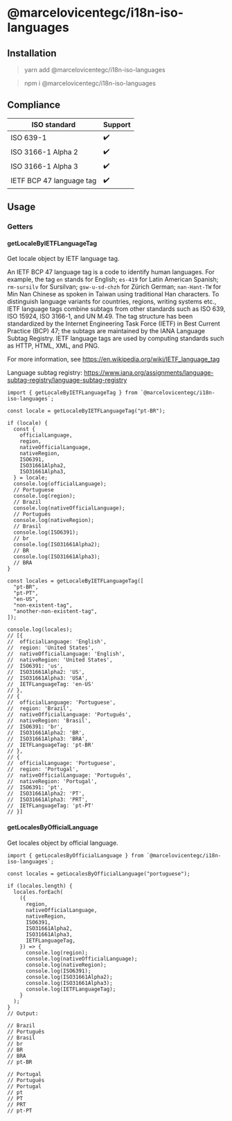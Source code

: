 # @marcelovicentegc/i18n-iso-languages

## Installation

> yarn add @marcelovicentegc/i18n-iso-languages

> npm i @marcelovicentegc/i18n-iso-languages

## Compliance

| ISO standard             | Support |
| ------------------------ | ------- |
| ISO 639-1                | ✔️      |
| ISO 3166-1 Alpha 2       | ✔️      |
| ISO 3166-1 Alpha 3       | ✔️      |
| IETF BCP 47 language tag | ✔️      |

## Usage

### Getters

#### getLocaleByIETFLanguageTag

Get locale object by IETF language tag.

An IETF BCP 47 language tag is a code to identify human languages.
For example, the tag `en` stands for English; `es-419` for Latin American Spanish;
`rm-sursilv` for Sursilvan; `gsw-u-sd-chzh` for Zürich German; `nan-Hant-TW` for Min Nan Chinese as spoken in Taiwan using traditional Han characters.
To distinguish language variants for countries, regions, writing systems etc., IETF language tags combine subtags from other standards such as ISO 639, ISO 15924, ISO 3166-1, and UN M.49.
The tag structure has been standardized by the Internet Engineering Task Force (IETF) in Best Current Practice (BCP) 47; the subtags are maintained by the IANA Language Subtag Registry.
IETF language tags are used by computing standards such as HTTP, HTML, XML, and PNG.

For more information, see https://en.wikipedia.org/wiki/IETF_language_tag

Language subtag registry: https://www.iana.org/assignments/language-subtag-registry/language-subtag-registry

```tsx
import { getLocaleByIETFLanguageTag } from `@marcelovicentegc/i18n-iso-languages`;

const locale = getLocaleByIETFLanguageTag("pt-BR");

if (locale) {
  const {
    officialLanguage,
    region,
    nativeOfficialLanguage,
    nativeRegion,
    ISO6391,
    ISO31661Alpha2,
    ISO31661Alpha3,
  } = locale;
  console.log(officialLanguage);
  // Portuguese
  console.log(region);
  // Brazil
  console.log(nativeOfficialLanguage);
  // Português
  console.log(nativeRegion);
  // Brasil
  console.log(ISO6391);
  // br
  console.log(ISO31661Alpha2);
  // BR
  console.log(ISO31661Alpha3);
  // BRA
}

const locales = getLocaleByIETFLanguageTag([
  "pt-BR",
  "pt-PT",
  "en-US",
  "non-existent-tag",
  "another-non-existent-tag",
]);

console.log(locales);
// [{
//  officialLanguage: 'English',
//  region: 'United States',
//  nativeOfficialLanguage: 'English',
//  nativeRegion: 'United States',
//  ISO6391: 'us',
//  ISO31661Alpha2: 'US',
//  ISO31661Alpha3: 'USA',
//  IETFLanguageTag: 'en-US'
// },
// {
//  officialLanguage: 'Portuguese',
//  region: 'Brazil',
//  nativeOfficialLanguage: 'Português',
//  nativeRegion: 'Brasil',
//  ISO6391: 'br',
//  ISO31661Alpha2: 'BR',
//  ISO31661Alpha3: 'BRA',
//  IETFLanguageTag: 'pt-BR'
// },
// {
//  officialLanguage: 'Portuguese',
//  region: 'Portugal',
//  nativeOfficialLanguage: 'Português',
//  nativeRegion: 'Portugal',
//  ISO6391: 'pt',
//  ISO31661Alpha2: 'PT',
//  ISO31661Alpha3: 'PRT',
//  IETFLanguageTag: 'pt-PT'
// }]
```

#### getLocalesByOfficialLanguage

Get locales object by official language.

```tsx
import { getLocalesByOfficialLanguage } from `@marcelovicentegc/i18n-iso-languages`;

const locales = getLocalesByOfficialLanguage("portuguese");

if (locales.length) {
  locales.forEach(
    ({
      region,
      nativeOfficialLanguage,
      nativeRegion,
      ISO6391,
      ISO31661Alpha2,
      ISO31661Alpha3,
      IETFLanguageTag,
    }) => {
      console.log(region);
      console.log(nativeOfficialLanguage);
      console.log(nativeRegion);
      console.log(ISO6391);
      console.log(ISO31661Alpha2);
      console.log(ISO31661Alpha3);
      console.log(IETFLanguageTag);
    }
  );
}
// Output:

// Brazil
// Português
// Brasil
// br
// BR
// BRA
// pt-BR

// Portugal
// Português
// Portugal
// pt
// PT
// PRT
// pt-PT
```
